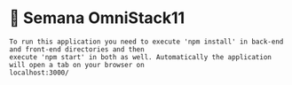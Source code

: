 # 🚀 Semana OmniStack11
    To run this application you need to execute 'npm install' in back-end and front-end directories and then 
    execute 'npm start' in both as well. Automatically the application will open a tab on your browser on 
    localhost:3000/
